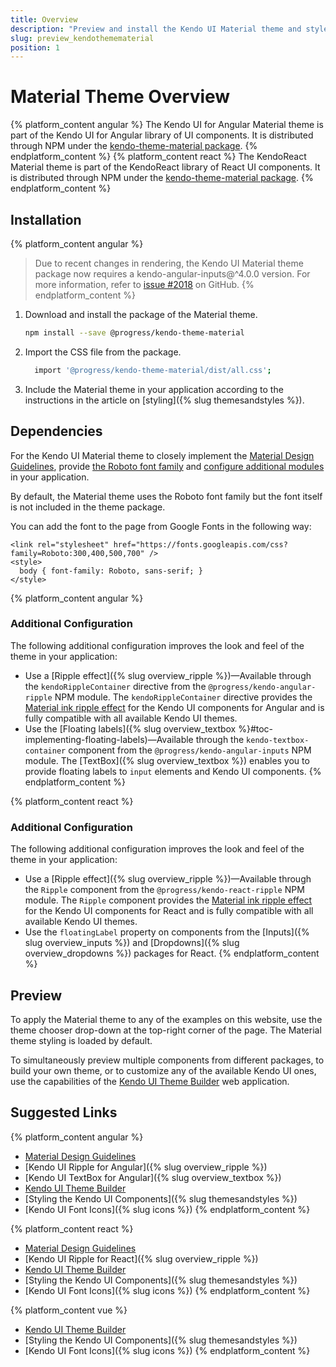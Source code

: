 ```yaml
---
title: Overview
description: "Preview and install the Kendo UI Material theme and style the Kendo UI components in Angular and React projects."
slug: preview_kendothemematerial
position: 1
---
```


# Material Theme Overview

{% platform_content angular %}
The Kendo UI for Angular Material theme is part of the Kendo UI for Angular library of UI components. It is distributed through NPM under the [kendo-theme-material package](https://www.npmjs.com/package/@progress/kendo-theme-material).
{% endplatform_content %}
{% platform_content react %}
The KendoReact Material theme is part of the KendoReact library of React UI components. It is distributed through NPM under the [kendo-theme-material package](https://www.npmjs.com/package/@progress/kendo-theme-material).
{% endplatform_content %}

## Installation

{% platform_content angular %}
> Due to recent changes in rendering, the Kendo UI Material theme package now requires a kendo-angular-inputs@^4.0.0 version. For more information, refer to [issue #2018](https://github.com/telerik/kendo-angular/issues/2018) on GitHub.
{% endplatform_content %}

1. Download and install the package of the Material theme.

    ```sh
    npm install --save @progress/kendo-theme-material
    ```

1. Import the CSS file from the package.

    ```sh
      import '@progress/kendo-theme-material/dist/all.css';
    ```

1. Include the Material theme in your application according to the instructions in the article on [styling]({% slug themesandstyles %}).

## Dependencies

For the Kendo UI Material theme to closely implement the [Material Design Guidelines](https://material.io/guidelines/), provide [the Roboto font family](#toc-fonts) and [configure additional modules](#toc-additional-configuration) in your application.

By default, the Material theme uses the Roboto font family but the font itself is not included in the theme package.

You can add the font to the page from Google Fonts in the following way:

```html-no-run
<link rel="stylesheet" href="https://fonts.googleapis.com/css?family=Roboto:300,400,500,700" />
<style>
  body { font-family: Roboto, sans-serif; }
</style>
```

{% platform_content angular %}
### Additional Configuration

The following additional configuration improves the look and feel of the theme in your application:

* Use a [Ripple effect]({% slug overview_ripple %})&mdash;Available through the `kendoRippleContainer` directive from the `@progress/kendo-angular-ripple` NPM module. The `kendoRippleContainer` directive provides the [Material ink ripple effect](https://material.io/guidelines/motion/choreography.html#choreography-radial-reaction) for the Kendo UI components for Angular and is fully compatible with all available Kendo UI themes.
* Use the [Floating labels]({% slug overview_textbox %}#toc-implementing-floating-labels)&mdash;Available through the `kendo-textbox-container` component from the `@progress/kendo-angular-inputs` NPM module. The [TextBox]({% slug overview_textbox %}) enables you to provide floating labels to `input` elements and Kendo UI components.
{% endplatform_content %}

{% platform_content react %}
### Additional Configuration

The following additional configuration improves the look and feel of the theme in your application:

* Use a [Ripple effect]({% slug overview_ripple %})&mdash;Available through the `Ripple` component from the `@progress/kendo-react-ripple` NPM module. The `Ripple` component provides the [Material ink ripple effect](https://material.io/guidelines/motion/choreography.html#choreography-radial-reaction) for the Kendo UI components for React and is fully compatible with all available Kendo UI themes.
* Use the `floatingLabel` property on components from the [Inputs]({% slug overview_inputs %}) and [Dropdowns]({% slug overview_dropdowns %}) packages for React.
{% endplatform_content %}

## Preview

To apply the Material theme to any of the examples on this website, use the theme chooser drop-down at the top-right corner of the page. The Material theme styling is loaded by default.

To simultaneously preview multiple components from different packages, to build your own theme, or to customize any of the available Kendo UI ones, use the capabilities of the [Kendo UI Theme Builder](https://themebuilder.telerik.com/) web application.

## Suggested Links

{% platform_content angular %}
* [Material Design Guidelines](https://material.io/guidelines/)
* [Kendo UI Ripple for Angular]({% slug overview_ripple %})
* [Kendo UI TextBox for Angular]({% slug overview_textbox %})
* [Kendo UI Theme Builder](https://themebuilder.telerik.com/)
* [Styling the Kendo UI Components]({% slug themesandstyles %})
* [Kendo UI Font Icons]({% slug icons %})
{% endplatform_content %}

{% platform_content react %}
* [Material Design Guidelines](https://material.io/guidelines/)
* [Kendo UI Ripple for React]({% slug overview_ripple %})
* [Kendo UI Theme Builder](https://themebuilder.telerik.com/)
* [Styling the Kendo UI Components]({% slug themesandstyles %})
* [Kendo UI Font Icons]({% slug icons %})
{% endplatform_content %}

{% platform_content vue %}
* [Kendo UI Theme Builder](https://themebuilder.telerik.com/)
* [Styling the Kendo UI Components]({% slug themesandstyles %})
* [Kendo UI Font Icons]({% slug icons %})
{% endplatform_content %}
